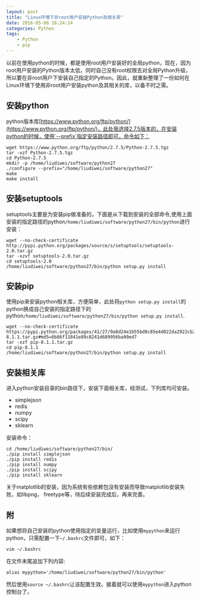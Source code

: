 ```yaml
---
layout: post
title: "Linux环境下非root用户安装Python及相关库"
date: 2016-05-06 16:24:14
categories: Python
tags:
	- Python
	- pip
---
```


以前在使用python的时候，都是使用root用户安装好的全局python，现在，因为root用户安装的Python版本太低，同时自己没有root权限去对全局Python升级，所以要在非root用户下安装自己指定的Python。因此，就重新整理了一份如何在Linux环境下使用非root用户安装python及其相关的库，以备不时之需。

<!-- more -->

## 安装python

python版本库[https://www.python.org/ftp/python/](https://www.python.org/ftp/python/)，此处我选择2.7.5版本的，在安装python的时候，使用`--prefix`指定安装路径即可，命令如下：


```
wget https://www.python.org/ftp/python/2.7.5/Python-2.7.5.tgz
tar -xzf Python-2.7.5.tgz
cd Python-2.7.5
mkdir -p /home/liudiwei/software/python27 
./configure --prefix="/home/liudiwei/software/python27"
make
make install
```


## 安装setuptools

setuptools主要是为安装pip做准备的，下面是从下载到安装的全部命令,使用上面安装的指定路径的python`/home/liudiwei/software/python27/bin/python`进行安装：

```
wget --no-check-certificate http://pypi.python.org/packages/source/s/setuptools/setuptools-2.0.tar.gz
tar -xzvf setuptools-2.0.tar.gz
cd setuptools-2.0
/home/liudiwei/software/python27/bin/python setup.py install
```

## 安装pip

使用pip来安装python相关库，方便简单，此处将`python setup.py install`的python换成自己安装的指定路径下的python`/home/liudiwei/software/python27/bin/python setup.py install`.

```
wget --no-check-certificate https://pypi.python.org/packages/41/27/9a8d24e1b55bd8c85e4d022da2922cb206f183e2d18fee4e320c9547e751/pip-8.1.1.tar.gz#md5=6b86f11841e89c8241d689956ba99ed7
tar -xzf pip-8.1.1.tar.gz
cd pip-8.1.1
/home/liudiwei/software/python27/bin/python setup.py install
```

## 安装相关库

进入python安装目录的bin路径下，安装下面相关库，经测试，下列库均可安装。


- simplejson
- redis
- numpy
- scipy
- sklearn

安装命令：

```
cd /home/liudiwei/software/python27/bin/
./pip install simplejson
./pip install redis
./pip install numpy
./pip install scipy
./pip install sklearn
```

关于matplotlib的安装，因为系统有些依赖包没有安装而导致matplotlib安装失败，如libpng， freetype等，待后续安装完成后，再来完善。


## 附

如果想将自己安装的python使用指定的变量运行，比如使用`mypython`来运行python，只需配置一下`~/.bashrc`文件即可，如下：

```
vim ~/.bashrc
```

在文件末尾追加下列内容:

	alias mypython='/home/liudiwei/software/python27/bin/python'

然后使用`source ~/.bashrc`让该配置生效。接着就可以使用`mypython`进入python控制台了。